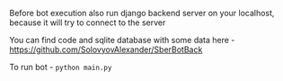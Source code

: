 Before bot execution also run django backend server on your localhost, because it will try to connect to the server

You can find code and sqlite database with some data here - https://github.com/SolovyovAlexander/SberBotBack

To run bot - `python main.py`
